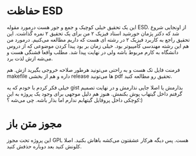 # حفاظت ESD
این یک تحقیق خیلی کوچیک و جمع و جور هست درمورد مقوله ESD.
از اونجایی شروع شد که دکتر پژمان خورشید استاد فیزیک ۲ من برای یک تحقیق ۲ نمره گذاشت.
این تحقیق راجع به کاربرد فیزیک ۲ در رشته ای هست که داریم مطالعه می‌کنیم. درمورد من هم این رشته مهندسی کامپیوتر بود.
خیلی زمان بر بود پیدا کردن موضوعی که از دروس دانشگاه به کارم مربوط باشه ولی در نهایت پیدا شد.
مطلب واقعا قشنگی هست و می‌شه ازش لذت برد.

فرمنت فایل تک هست و به راحتی می‌تونید هرطور صلاحه خروجی بگیرید ازش. هم makefile داره و هم از بخشی release ها می‌تونید
pdf تحقیق رو مطالعه کنید.

خیلی فکر کردم با خودم که یه gist بذارمش یا اصلا جایی نذارمش و در نهایت تصمیم گرفتم داخل گیتهاب پوش بکنمش.
هنوز هم دلیل موجهی برای وجود یک پروژه به این کوچکی داخل پروفایل گیتهابم ندارم اما بذار باشه. چی می‌شه ؟‌:)

# مجوز متن باز
این پروژه تحت مجوز GPL هست. پس دیگه هرکار عشقتون می‌کشه باهاش بکنید. اصلا کلونش کنید بعد دوباره حذفش کنید.
